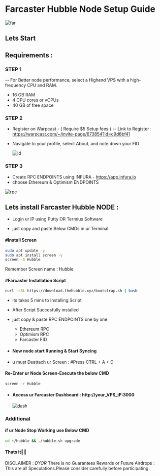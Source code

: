 
# Farcaster Hubble Node Setup Guide

![far](https://github.com/CryptoReddys/Farcaster-Hubble-Node-/assets/59482451/27a4f7d7-a761-4836-b5f6-dbc2f7ba7f51)


## Lets Start
## Requirements :

### STEP 1

-- For Better node performance, select a Highend VPS with a high-frequency CPU and RAM.

- 16 GB RAM
- 4 CPU cores or vCPUs
- 40 GB of free space

### STEP 2

- Register on Warpcast - ( Require $5 Setup fees )
 -- Link to Register : https://warpcast.com/~/invite-page/673854?id=c9d6bf41

- Navigate to your profile, select About, and note down your FID

  ![id](https://github.com/CryptoReddys/Farcaster-Hubble-Node-/assets/59482451/b5913e11-117c-4c96-b33a-711c7a767f74)


### STEP 3
- Create RPC ENDPOINTS using INFURA - https://app.infura.io
-  choose Ethereum & Optimism ENDPOINTS

  ![rpc](https://github.com/CryptoReddys/Farcaster-Hubble-Node-/assets/59482451/6cfa1c86-59d9-4550-95a6-1127ece8397e)


## Lets install Farcaster Hubble NODE :

- Login ur IP using Putty OR Termius Software

- just copy and paste Below CMDs in ur Terminal


#### #Install Screen
~~~bash
sudo apt update -y
sudo apt install screen -y
screen -S Hubble
~~~
Remember Screen name : Hubble

#### #Farcaster Installation Script

~~~bash
curl -sSL https://download.thehubble.xyz/bootstrap.sh | bash
~~~

- its takes 5 mins to Installing Script

- After Script Succesfully installed

- just copy & paste RPC ENDPOINTS one by one
    - Ethereum RPC
    - Optimism RPC
    - Farcaster FID

- #### Now node start Running & Start Syncing

- u must Deattach ur Screen : #Press CTRL + A + D

#### Re-Enter ur Node Screen-Execute the below CMD

~~~bash
screen -r Hubble
~~~

- #### Access ur Farcaster Dashboard : http://your_VPS_iP:3000

  ![dash](https://github.com/CryptoReddys/Farcaster-Hubble-Node-/assets/59482451/01bbf49b-8be9-475d-95ac-0a347715700f)


### Additional

#### if ur Node Stop Working use Below CMD

~~~bash
cd ~/hubble && ./hubble.sh upgrade
~~~

#### Thats it🧑‍💻

DISCLAIMER : *DYOR* There is no Guarantees Rewards or Future Airdrops :  This are all Speculations.Please consider carefully before participating.
